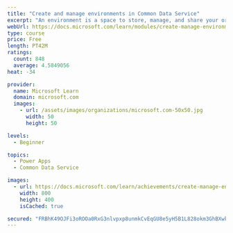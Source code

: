 ```yaml
---
title: "Create and manage environments in Common Data Service"
excerpt: "An environment is a space to store, manage, and share your organization's business data that is stored within an instance of a Common Data Service database.  You can set up one or many environments, depending on the needs of your organization. This module explores these environments and how you can use them with instances of Common Data Service databases."
webUrl: https://docs.microsoft.com/learn/modules/create-manage-environments/
type: course
price: Free
length: PT42M
ratings:
  count: 848
  average: 4.5849056
heat: -34

provider:
  name: Microsoft Learn
  domain: microsoft.com
  images:
    - url: /assets/images/organizations/microsoft.com-50x50.jpg
      width: 50
      height: 50

levels:
  - Beginner

topics:
  - Power Apps
  - Common Data Service

images:
  - url: https://docs.microsoft.com/learn/achievements/create-manage-environments-social.png
    width: 800
    height: 400
    isCached: true

secured: "FRBhK49OJFi3oROOa0RxG3nlvpxp8unmkCvEqGU8e5yH5B1L828okm3GhBXwkccD06qzh77Y7ZJSVUC5sWyDrUbeSHQSluerccW+aP5Z+TaM3L1KR9M+8aJhRrTY1DdoJxgpXlCmsskNfkEW/RyCrMBjX9MAmG6ZP/+17xjQXFN+8F6jwe8wJqIQjKXZkS1Qi20+uBKYTOndxlWNnIbQDjQ+BhqOB95yxx6va/JRcgaiS/3elsMlA/t1wiiYd83gdd0u7gKeyy3deP1CLWfXi4JZiTa879N1mLEdL+s6EKODntHef6qWDaVDQU480nKNBQBRAVmGSLGM70n4cYd9afaanyq8y46M1ugupwz+Pzj/JLbn/uxDTUxNTa6e96NpRyVAoK9eL3mLVCYk8xc55uPRDvCRE5LtbksuXfI+aJo=;2EHMhxsYekv9LpfF6rURhg=="
---
```


